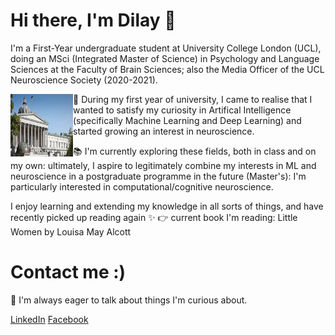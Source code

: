 # Hi there, I'm Dilay 👋


I'm a First-Year undergraduate student at University College London (UCL), doing an MSci (Integrated Master of Science) in Psychology and Language Sciences at the Faculty of Brain Sciences; also the Media Officer of the UCL Neuroscience Society (2020-2021).

<img align="left" width="100" height="100" src="https://github.com/dilayercelik/dilayercelik/blob/master/ucl.jpg">


🧠 During my first year of university, I came to realise that I wanted to satisfy my curiosity in Artifical Intelligence (specifically Machine Learning and Deep Learning) and started growing an interest in neuroscience.

📚 I'm currently exploring these fields, both in class and on my own: ultimately, I aspire to legitimately combine my interests in ML and neuroscience in a postgraduate programme in the future (Master's): I'm particularly interested in computational/cognitive neuroscience.  

I enjoy learning and extending my knowledge in all sorts of things, and have recently picked up reading again ✨
  👉 current book I'm reading: Little Women by Louisa May Alcott
  

# Contact me :)

🧞 I'm always eager to talk about things I'm curious about.

[LinkedIn](https://www.linkedin.com/in/dilay-fidan-ercelik-682675194/)
[Facebook](https://www.facebook.com/dilay.ercelik)



<!--
**dilayercelik/dilayercelik** is a ✨ _special_ ✨ repository because its `README.md` (this file) appears on your GitHub profile.
